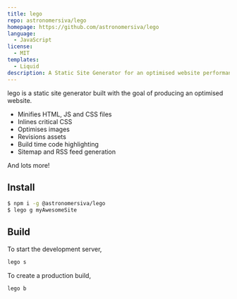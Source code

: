 ```yaml
---
title: lego
repo: astronomersiva/lego
homepage: https://github.com/astronomersiva/lego
language:
  - JavaScript
license:
  - MIT
templates:
  - Liquid
description: A Static Site Generator for an optimised website performance
---
```


lego is a static site generator built with the goal of producing an optimised website.

- Minifies HTML, JS and CSS files
- Inlines critical CSS
- Optimises images
- Revisions assets
- Build time code highlighting
- Sitemap and RSS feed generation

And lots more!

## Install

```sh
$ npm i -g @astronomersiva/lego
$ lego g myAwesomeSite
```

## Build

To start the development server,

```sh
lego s
```

To create a production build,

```sh
lego b
```
